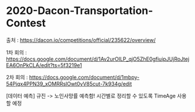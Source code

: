 # 2020-Dacon-Transportation-Contest

출처 : https://dacon.io/competitions/official/235622/overview/

1차 회의 : https://docs.google.com/document/d/1Av2urOILP_qjO5ZhE0gfiuipJUjRoJtejEA6OnPkCLA/edit?ts=5f3219e1

2차 회의 : https://docs.google.com/document/d/1mbpy-54Pjqx4PPN39_xOMRRslOwt0yV85cut-7k934g/edit 

[데이터 예측]
규진 -> 노인사망률 예측함! 시간별로 정리할 수 있도록 TimeAge 사용할 예정
